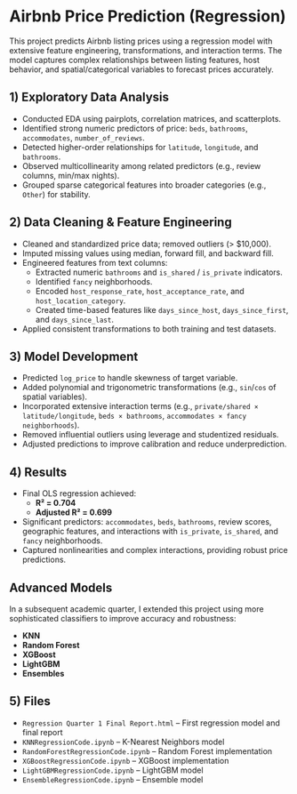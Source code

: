 # Airbnb Price Prediction (Regression)

This project predicts Airbnb listing prices using a regression model with extensive feature engineering, transformations, and interaction terms. The model captures complex relationships between listing features, host behavior, and spatial/categorical variables to forecast prices accurately.

## 1) Exploratory Data Analysis
- Conducted EDA using pairplots, correlation matrices, and scatterplots.
- Identified strong numeric predictors of price: `beds`, `bathrooms`, `accommodates`, `number_of_reviews`.
- Detected higher-order relationships for `latitude`, `longitude`, and `bathrooms`.
- Observed multicollinearity among related predictors (e.g., review columns, min/max nights).
- Grouped sparse categorical features into broader categories (e.g., `Other`) for stability.

## 2) Data Cleaning & Feature Engineering
- Cleaned and standardized price data; removed outliers (> $10,000).
- Imputed missing values using median, forward fill, and backward fill.
- Engineered features from text columns:
  - Extracted numeric `bathrooms` and `is_shared` / `is_private` indicators.
  - Identified `fancy` neighborhoods.
  - Encoded `host_response_rate`, `host_acceptance_rate`, and `host_location_category`.
  - Created time-based features like `days_since_host`, `days_since_first`, and `days_since_last`.
- Applied consistent transformations to both training and test datasets.

## 3) Model Development
- Predicted `log_price` to handle skewness of target variable.
- Added polynomial and trigonometric transformations (e.g., `sin`/`cos` of spatial variables).
- Incorporated extensive interaction terms (e.g., `private/shared × latitude/longitude`, `beds × bathrooms`, `accommodates × fancy neighborhoods`).
- Removed influential outliers using leverage and studentized residuals.
- Adjusted predictions to improve calibration and reduce underprediction.

## 4) Results
- Final OLS regression achieved:
  - **R² = 0.704**
  - **Adjusted R² = 0.699**
- Significant predictors: `accommodates`, `beds`, `bathrooms`, review scores, geographic features, and interactions with `is_private`, `is_shared`, and `fancy` neighborhoods.
- Captured nonlinearities and complex interactions, providing robust price predictions.

## Advanced Models  
In a subsequent academic quarter, I extended this project using more sophisticated classifiers to improve accuracy and robustness:  
- **KNN**
- **Random Forest**
- **XGBoost**  
- **LightGBM**
- **Ensembles**

## 5) Files
- `Regression Quarter 1 Final Report.html` – First regression model and final report
- `KNNRegressionCode.ipynb` – K-Nearest Neighbors model
- `RandomForestRegressionCode.ipynb` – Random Forest implementation
- `XGBoostRegressionCode.ipynb` – XGBoost implementation
- `LightGBMRegressionCode.ipynb` – LightGBM model
- `EnsembleRegressionCode.ipynb` – Ensemble model


